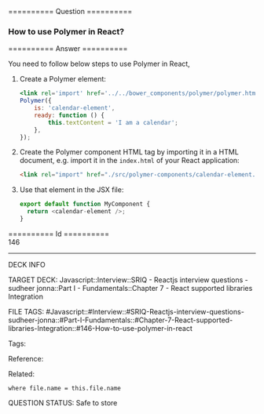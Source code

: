 ========== Question ==========  

### How to use Polymer in React?  

========== Answer ==========  

You need to follow below steps to use Polymer in React,

1.  Create a Polymer element:

    ```jsx
    <link rel='import' href='../../bower_components/polymer/polymer.html' />;
    Polymer({
        is: 'calendar-element',
        ready: function () {
            this.textContent = 'I am a calendar';
        },
    });
    ```

2.  Create the Polymer component HTML tag by importing it in a HTML document,
    e.g. import it in the `index.html` of your React application:

    ```html
    <link rel="import" href="./src/polymer-components/calendar-element.html" />
    ```

3.  Use that element in the JSX file:

    ```javascript
    export default function MyComponent {
      return <calendar-element />;
    }
    ```

========== Id ==========  
146

---

DECK INFO

TARGET DECK: Javascript::Interview::SRIQ - Reactjs interview questions - sudheer jonna::Part I - Fundamentals::Chapter 7 - React supported libraries Integration

FILE TAGS: #Javascript::#Interview::#SRIQ-Reactjs-interview-questions-sudheer-jonna::#Part-I-Fundamentals::#Chapter-7-React-supported-libraries-Integration::#146-How-to-use-polymer-in-react

Tags:

Reference:

Related:

```dataview
where file.name = this.file.name
```
QUESTION STATUS: Safe to store
